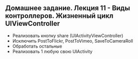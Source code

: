 ## Домашнее задание. Лекция 11 - Виды контроллеров. Жизненный цикл UIViewController
- Реализовать кнопку share (UIActivityViewController) 
- Исключить PostToFlickr, PostToVimeo, SaveToCameraRoll
- Обработать остальные
- Реализовать 1 любую свою UIActivity
